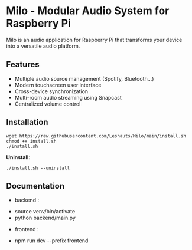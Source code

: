 # Milo - Modular Audio System for Raspberry Pi

Milo is an audio application for Raspberry Pi that transforms your device into a versatile audio platform.

## Features

- Multiple audio source management (Spotify, Bluetooth...)
- Modern touchscreen user interface
- Cross-device synchronization
- Multi-room audio streaming using Snapcast
- Centralized volume control

## Installation
```
wget https://raw.githubusercontent.com/Leshauts/Milo/main/install.sh
chmod +x install.sh
./install.sh
```
**Uninstall:**
```
./install.sh --uninstall
````

## Documentation

* backend :
- source venv/bin/activate
- python backend/main.py

* frontend :
- npm run dev --prefix frontend
